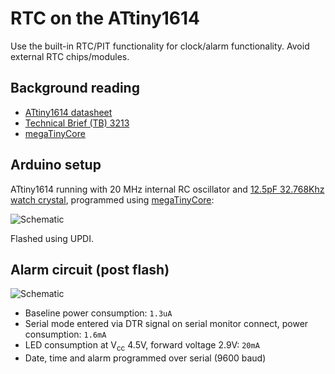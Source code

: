 # RTC on the ATtiny1614

Use the built-in RTC/PIT functionality for clock/alarm functionality. Avoid external RTC chips/modules.

## Background reading

* [ATtiny1614 datasheet](https://ww1.microchip.com/downloads/en/DeviceDoc/ATtiny1614-16-17-DataSheet-DS40002204A.pdf)
* [Technical Brief (TB) 3213](https://www.microchip.com/wwwappnotes/appnotes.aspx?appnote=en609105)
* [megaTinyCore](https://github.com/SpenceKonde/megaTinyCore)

## Arduino setup

ATtiny1614 running with 20 MHz internal RC oscillator and [12.5pF 32.768Khz watch crystal](http://www.farnell.com/datasheets/1883667.pdf), programmed using [megaTinyCore](https://github.com/SpenceKonde/megaTinyCore):

![Schematic](https://user-images.githubusercontent.com/534681/107887522-a0980d00-6efe-11eb-9ff9-68b01d6c64d1.png)

Flashed using UPDI.

## Alarm circuit (post flash)
![Schematic](https://user-images.githubusercontent.com/534681/108268478-7b0c3d00-7164-11eb-9a1d-9236b284c03f.png)

* Baseline power consumption: `1.3uA`
* Serial mode entered via DTR signal on serial monitor connect, power consumption: `1.6mA`
* LED consumption at V<sub>cc</sub> 4.5V, forward voltage 2.9V: `20mA`
* Date, time and alarm programmed over serial (9600 baud)
